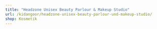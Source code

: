 ```yaml
---
title: "Headzone Unisex Beauty Parlour & Makeup Studio"
url: /kidangoor/headzone-unisex-beauty-parlour-und-makeup-studio/
shop: Kosmetik
---
```

